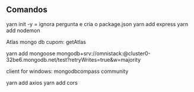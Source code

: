 ## Comandos

yarn init -y = ignora pergunta e cria o package.json
yarn add express
yarn add nodemon

Atlas mongo db
cupom: getAtlas 

yarn add mongoose
mongodb+srv://omnistack:<password>@cluster0-32be6.mongodb.net/test?retryWrites=true&w=majority

client for windows: mongodbcompass community

yarn add axios
yarn add cors
